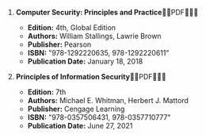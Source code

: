 1. **Computer Security: Principles and Practice**🚨🚨PDF🚨🚨🚨
   - **Edition:** 4th, Global Edition
   - **Authors:** William Stallings, Lawrie Brown
   - **Publisher:** Pearson
   - **ISBN:** "978-1292220635, 978-1292220611"
   - **Publication Date:** January 18, 2018

2. **Principles of Information Security**🚨🚨PDF🚨🚨🚨
   - **Edition:** 7th
   - **Authors:** Michael E. Whitman, Herbert J. Mattord
   - **Publisher:** Cengage Learning
   - **ISBN:** "978-0357506431, 978-0357710777"
   - **Publication Date:** June 27, 2021


